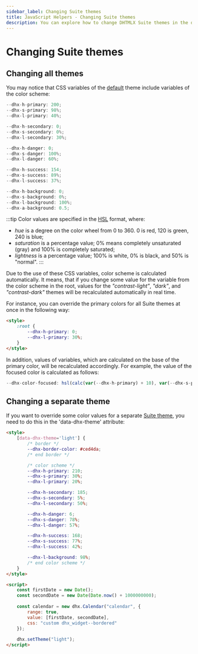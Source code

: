 ```yaml
---
sidebar_label: Changing Suite themes
title: JavaScript Helpers - Changing Suite themes
description: You can explore how to change DHTMLX Suite themes in the documentation of the DHTMLX JavaScript UI library. Browse developer guides and API reference, try out code examples and live demos, and download a free 30-day evaluation version of DHTMLX Suite.
---
```


# Changing Suite themes

## Changing all themes

You may notice that CSS variables of the [default](themes/default_theme.md) theme include variables of the color scheme:

~~~js
--dhx-h-primary: 200;
--dhx-s-primary: 98%;
--dhx-l-primary: 40%;

--dhx-h-secondary: 0;
--dhx-s-secondary: 0%;
--dhx-l-secondary: 30%;

--dhx-h-danger: 0;
--dhx-s-danger: 100%;
--dhx-l-danger: 60%;

--dhx-h-success: 154;
--dhx-s-success: 89%;
--dhx-l-success: 37%;

--dhx-h-background: 0;
--dhx-s-background: 0%;
--dhx-l-background: 100%;
--dhx-a-background: 0.5;
~~~

:::tip
Color values are specified in the [HSL](https://developer.mozilla.org/en-US/docs/Web/CSS/color_value/hsl) format, where:

- *hue* is a degree on the color wheel from 0 to 360. 0 is red, 120 is green, 240 is blue;
- *saturation* is a percentage value; 0% means completely unsaturated (gray) and 100% is completely saturated;
- *lightness* is a percentage value; 100% is white, 0% is black, and 50% is "normal".
:::

Due to the use of these CSS variables, color scheme is calculated automatically. It means, that if you change some value for the variable from the color scheme in the root, values for the *"contrast-light"*, *"dark"*, and *"contrast-dark"* themes will be recalculated automatically in real time. 

For instance, you can override the primary colors for all Suite themes at once in the following way:

~~~html
<style>
    :root {
        --dhx-h-primary: 0;
        --dhx-l-primary: 30%;
    }
</style>
~~~

In addition, values of variables, which are calculated on the base of the primary color, will be recalculated accordingly. For example, the value of the focused color is calculated as follows:

~~~js
--dhx-color-focused: hsl(calc(var(--dhx-h-primary) + 10), var(--dhx-s-primary), var(--dhx-l-primary));
~~~

## Changing a separate theme

If you want to override some color values for a separate [Suite theme](themes.md#suite-themes), you need to do this in the 'data-dhx-theme' attribute:

~~~html {1-27,39}
<style>
    [data-dhx-theme='light'] {
        /* border */
        --dhx-border-color: #ced4da;
        /* end border */

        /* color scheme */
        --dhx-h-primary: 210;
        --dhx-s-primary: 30%;
        --dhx-l-primary: 20%;

        --dhx-h-secondary: 185;
        --dhx-s-secondary: 5%;
        --dhx-l-secondary: 50%;

        --dhx-h-danger: 6;
        --dhx-s-danger: 78%;
        --dhx-l-danger: 57%;

        --dhx-h-success: 168;
        --dhx-s-success: 77%;
        --dhx-l-success: 42%;

        --dhx-l-background: 98%;
        /* end color scheme */
    }
</style>

<script>
    const firstDate = new Date();
    const secondDate = new Date(Date.now() + 1000000000);
    
    const calendar = new dhx.Calendar("calendar", {
        range: true,
        value: [firstDate, secondDate],
        css: "custom dhx_widget--bordered"
    });
    
    dhx.setTheme("light");
</script>
~~~
